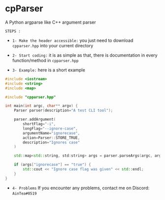 # cpParser
A Python argparse like C++ argument parser


`STEPS :`

- `1- Make the header accessible:` you just need to download `cpparser.hpp` into your current directory

- `2- Start coding:` it is as simple as that, there is documentation in every function/method in `cpparser.hpp`

- `3- Example:` here is a short example
```cpp
#include <iostream>
#include <string>
#include <map>

#include "cpparser.hpp"

int main(int argc, char** argv) {
    Parser parser(description="A test CLI tool");

    parser.addArgument(
        shortFlag="-i",
        longFlag="--ignore-case",
        argumentName="ignorecase",
        action=Parser::STORE_TRUE,
        description="Ignores case"
    )

    std::map<std::string, std:string> args = parser.parseArgs(argc, argv);

    if (args["ignorecase"] == "true") {
        std::cout << "Ignore case flag was given" << std::endl;
    }
}
```

- `4- Problems`
If you encounter any problems, contact me on Discord: `AinTea#0519`